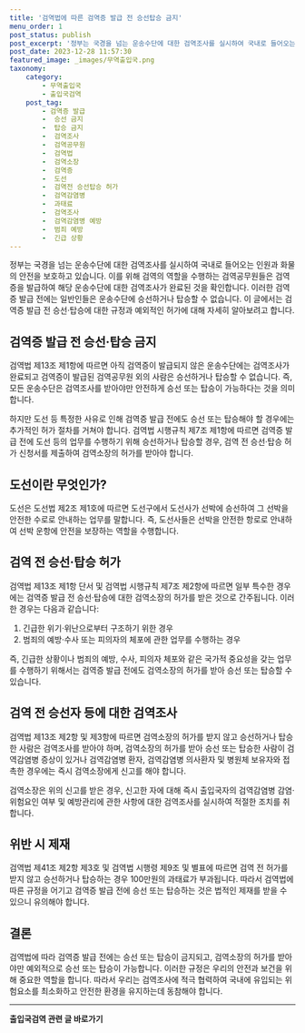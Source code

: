 ```yaml
---
title: '검역법에 따른 검역증 발급 전 승선탑승 금지'
menu_order: 1
post_status: publish
post_excerpt: '정부는 국경을 넘는 운송수단에 대한 검역조사를 실시하여 국내로 들어오는 인원과 화물의 안전을 보호하고 있습니다. 이를 위해 검역의 역할을 수행하는 검역공무원들은 검역증을 발급하여 해당 운송수단에 대한 검역조사가 완료된 것을 확인합니다. 이러한 검역증 발급 전에는 일반인들은 운송수단에 승선하거나 탑승할 수 없습니다. 이 글에서는 검역증 발급 전 승선 탑승에 대한 규정과 예외적인 허가에 대해 자세히 알아보려고 합니다.'
post_date: 2023-12-28 11:57:30
featured_image: _images/무역출입국.png
taxonomy:
    category:
        - 무역출입국
        - 출입국검역
    post_tag:
        - 검역증 발급
        -  승선 금지
        -  탑승 금지
        -  검역조사
        -  검역공무원
        -  검역법
        -  검역소장
        -  검역증
        -  도선
        -  검역전 승선탑승 허가
        -  검역감염병
        -  과태료
        -  검역조사
        -  검역감염병 예방
        -  범죄 예방
        -  긴급 상황
---
```



정부는 국경을 넘는 운송수단에 대한 검역조사를 실시하여 국내로 들어오는 인원과 화물의 안전을 보호하고 있습니다. 이를 위해 검역의 역할을 수행하는 검역공무원들은 검역증을 발급하여 해당 운송수단에 대한 검역조사가 완료된 것을 확인합니다. 이러한 검역증 발급 전에는 일반인들은 운송수단에 승선하거나 탑승할 수 없습니다. 이 글에서는 검역증 발급 전 승선·탑승에 대한 규정과 예외적인 허가에 대해 자세히 알아보려고 합니다.

## 검역증 발급 전 승선·탑승 금지

검역법 제13조 제1항에 따르면 아직 검역증이 발급되지 않은 운송수단에는 검역조사가 완료되고 검역증이 발급된 검역공무원 외의 사람은 승선하거나 탑승할 수 없습니다. 즉, 모든 운송수단은 검역조사를 받아야만 안전하게 승선 또는 탑승이 가능하다는 것을 의미합니다.

하지만 도선 등 특정한 사유로 인해 검역증 발급 전에도 승선 또는 탑승해야 할 경우에는 추가적인 허가 절차를 거쳐야 합니다. 검역법 시행규칙 제7조 제1항에 따르면 검역증 발급 전에 도선 등의 업무를 수행하기 위해 승선하거나 탑승할 경우, 검역 전 승선·탑승 허가 신청서를 제출하여 검역소장의 허가를 받아야 합니다.

## 도선이란 무엇인가?

도선은 도선법 제2조 제1호에 따르면 도선구에서 도선사가 선박에 승선하여 그 선박을 안전한 수로로 안내하는 업무를 말합니다. 즉, 도선사들은 선박을 안전한 항로로 안내하여 선박 운항에 안전을 보장하는 역할을 수행합니다.

## 검역 전 승선·탑승 허가

검역법 제13조 제1항 단서 및 검역법 시행규칙 제7조 제2항에 따르면 일부 특수한 경우에는 검역증 발급 전 승선·탑승에 대한 검역소장의 허가를 받은 것으로 간주됩니다. 이러한 경우는 다음과 같습니다:

1. 긴급한 위기·위난으로부터 구조하기 위한 경우
2. 범죄의 예방·수사 또는 피의자의 체포에 관한 업무를 수행하는 경우

즉, 긴급한 상황이나 범죄의 예방, 수사, 피의자 체포와 같은 국가적 중요성을 갖는 업무를 수행하기 위해서는 검역증 발급 전에도 검역소장의 허가를 받아 승선 또는 탑승할 수 있습니다.

## 검역 전 승선자 등에 대한 검역조사

검역법 제13조 제2항 및 제3항에 따르면 검역소장의 허가를 받지 않고 승선하거나 탑승한 사람은 검역조사를 받아야 하며, 검역소장의 허가를 받아 승선 또는 탑승한 사람이 검역감염병 증상이 있거나 검역감염병 환자, 검역감염병 의사환자 및 병원체 보유자와 접촉한 경우에는 즉시 검역소장에게 신고를 해야 합니다.

검역소장은 위의 신고를 받은 경우, 신고한 자에 대해 즉시 출입국자의 검역감염병 감염·위험요인 여부 및 예방관리에 관한 사항에 대한 검역조사를 실시하여 적절한 조치를 취합니다.

## 위반 시 제재

검역법 제41조 제2항 제3호 및 검역법 시행령 제9조 및 별표에 따르면 검역 전 허가를 받지 않고 승선하거나 탑승하는 경우 100만원의 과태료가 부과됩니다. 따라서 검역법에 따른 규정을 어기고 검역증 발급 전에 승선 또는 탑승하는 것은 법적인 제재를 받을 수 있으니 유의해야 합니다.

## 결론

검역법에 따라 검역증 발급 전에는 승선 또는 탑승이 금지되고, 검역소장의 허가를 받아야만 예외적으로 승선 또는 탑승이 가능합니다. 이러한 규정은 우리의 안전과 보건을 위해 중요한 역할을 합니다. 따라서 우리는 검역조사에 적극 협력하여 국내에 유입되는 위험요소를 최소화하고 안전한 환경을 유지하는데 동참해야 합니다.


<!-- wp:separator -->
<hr class="wp-block-separator has-alpha-channel-opacity"/>
<!-- /wp:separator -->

<!-- wp:group {"backgroundColor":"base","layout":{"type":"constrained"}} -->
<div class="wp-block-group has-base-background-color has-background"><!-- wp:paragraph {"align":"center","fontSize":"medium"} -->
<p class="has-text-align-center has-large-font-size"><strong>출입국검역 관련 글 바로가기</strong></p>
<!-- /wp:paragraph -->


<!-- wp:latest-posts
{"categories":[{"id":14934,"count":19,"description":"","link":"https://uknowlaw.com/category/%ec%b6%9c%ec%9e%85%ea%b5%ad%ea%b2%80%ec%97%ad/","name":"출입국검역","slug":"출입국검역","taxonomy":"category","parent":0,"meta":[],"_links":{"self":[{"href":"https://uknowlaw.com/wp-json/wp/v2/categories/14934"}],"collection":[{"href":"https://uknowlaw.com/wp-json/wp/v2/categories"}],"about":[{"href":"https://uknowlaw.com/wp-json/wp/v2/taxonomies/category"}],"wp:post_type":[{"href":"https://uknowlaw.com/wp-json/wp/v2/posts?categories=14934"}],"curies":[{"name":"wp","href":"https://api.w.org/{rel}","templated":true}]}}],"postsToShow":100,"excerptLength":28,"postLayout":"grid","columns":2,"featuredImageAlign":"left","featuredImageSizeSlug":"large","fontSize":"small"} /--></div>
<!-- /wp:group -->